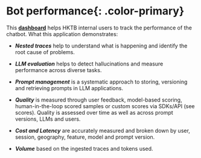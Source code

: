 # Bot **performance**{: .color-primary}

This [**dashboard**](https://dashboard.llmtester.com/) helps HKTB internal users to track the performance of the chatbot. What this application demonstrates:

- ***Nested traces*** help to understand what is happening and identify the root cause of problems.

- ***LLM evaluation*** helps to detect hallucinations and measure performance across diverse tasks. 

- ***Prompt management*** is a systematic approach to storing, versioning and retrieving prompts in LLM applications.

- ***Quality*** is measured through user feedback, model-based scoring, human-in-the-loop scored samples or custom scores via SDKs/API (see scores). Quality is assessed over time as well as across prompt versions, LLMs and users.

- ***Cost and Latency*** are accurately measured and broken down by user, session, geography, feature, model and prompt version.

- ***Volume*** based on the ingested traces and tokens used.

<br/>